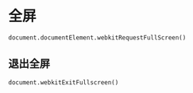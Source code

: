 # 全屏

```
document.documentElement.webkitRequestFullScreen()

```

## 退出全屏
```
document.webkitExitFullscreen()
```
